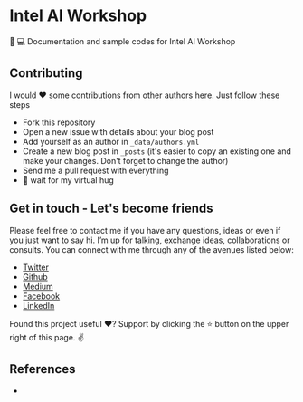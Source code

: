 # Intel AI Workshop

🐍 💻 Documentation and sample codes for Intel AI Workshop

Contributing
------------

I would ❤️  some contributions from other authors here. Just follow these steps

 - Fork this repository
 - Open a new issue with details about your blog post 
 - Add yourself as an author in `_data/authors.yml`
 - Create a new blog post in `_posts` (it's easier to copy an existing one and make your changes. Don't forget to change the author)
 - Send me a pull request with everything
 - 🤗  wait for my virtual hug

Get in touch - Let's become friends
-----------------------------------

Please feel free to contact me if you have any questions, ideas or even if you just want to say hi. I’m up for talking, exchange ideas, collaborations or consults. You can connect with me through any of the avenues listed below:

- [Twitter](https://twitter.com/Ngesa254)
- [Github](https://github.com/ngesa254)
- [Medium](https://medium.com/@ngesa254)
- [Facebook](https://web.facebook.com/marvinngesa)
- [LinkedIn](https://www.linkedin.com/in/engngesamarvin) 

Found this project useful ❤️? Support by clicking the ⭐️ button on the upper right of this page. ✌️

References
----------
-
